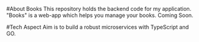 #About Books
This repository holds the backend code for my application. "Books" is a web-app which helps you manage your books. Coming Soon.

#Tech Aspect
Aim is to build a robust microservices with TypeScript and GO.
